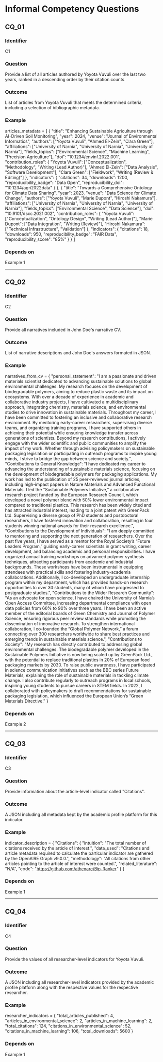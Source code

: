 # Informal Competency Questions

## CQ_01

### Identifier
C1

### Question
Provide a list of all articles authored by Yoyota Vuvuli over the last two years, ranked in a descending order by their citation counts.

### Outcome
List of articles from Yoyota Vuvuli that meets the determined criteria, including a selection of bibliographic metadata.

### Example
articles_metadata = [
    {
        "title": "Enhancing Sustainable Agriculture through AI-Driven Soil Monitoring",
        "year": 2024,
        "venue": "Journal of Environmental Informatics",
        "authors": ["Yoyota Vuvuli", "Ahmed El-Zein", "Clara Green"],
        "affiliations": ["University of Narnia", "University of Narnia", "University of Narnia"],
        "fields_topics": ["Environmental Science", "Machine Learning", "Precision Agriculture"],
        "doi": "10.1234/envinf.2022.001",
        "contribution_roles": {
            "Yoyota Vuvuli": ["Conceptualization", "Methodology", "Writing (Lead Author)"],
            "Ahmed El-Zein": ["Data Analysis", "Software Development"],
            "Clara Green": ["Fieldwork", "Writing (Review & Editing)"]
        },
        "indicators": {
            "citations": 34,
            "downloads": 1200,
            "reproducibility_badge": "Data Open",
            "reproducibility_doi": "10.1234/agri2022data"
        }
    },
    {
        "title": "Towards a Comprehensive Ontology for Climate Data Sharing",
        "year": 2023,
        "venue": "Data Science for Climate Change",
        "authors": ["Yoyota Vuvuli", "Marie Dupont", "Hiroshi Nakamura"],
        "affiliations": ["University of Narnia", "University of Narnia", "University of Narnia"],
        "fields_topics": ["Environmental Science", "Data Science"],
        "doi": "10.9101/dscc.2021.002",
        "contribution_roles": {
            "Yoyota Vuvuli": ["Conceptualization", "Ontology Design", "Writing (Lead Author)"],
            "Marie Dupont": ["Data Integration", "Writing (Review)"],
            "Hiroshi Nakamura": ["Technical Infrastructure", "Validation"]
        },
        "indicators": {
            "citations": 18,
            "downloads": 950,
            "reproducibility_badge": "FAIR Data",
            "reproducibility_score": "85%"
        }
    }
]

### Depends on
Example 1

---

## CQ_02

### Identifier
C2

### Question
Provide all narratives included in John Doe's narrative CV.

### Outcome
List of narrative descriptions and John Doe's answers formated in JSON. 

### Example
narratives_from_cv = {
    "personal_statement": "I am a passionate and driven materials scientist dedicated to advancing sustainable solutions to global environmental challenges. My research focuses on the development of biodegradable polymers, aiming to reduce plastic waste and its impact on ecosystems. With over a decade of experience in academic and collaborative industry projects, I have cultivated a multidisciplinary approach, integrating chemistry, materials science, and environmental studies to drive innovation in sustainable materials. Throughout my career, I have been committed to fostering an inclusive and collaborative research environment. By mentoring early-career researchers, supervising diverse teams, and organizing training programs, I have supported others in achieving their potential while ensuring knowledge transfer across generations of scientists. Beyond my research contributions, I actively engage with the wider scientific and public communities to amplify the impact of my work. Whether through advising policymakers on sustainable packaging legislation or participating in outreach programs to inspire young minds, I strive to bridge the gap between science and society.",
    "Contributions to General Knowledge": "I have dedicated my career to advancing the understanding of sustainable materials science, focusing on the development of biodegradable polymers for packaging applications. My work has led to the publication of 25 peer-reviewed journal articles, including high-impact papers in Nature Materials and Advanced Functional Materials. I led the “Sustainable Polymers Initiative,” a collaborative research project funded by the European Research Council, which developed a novel polymer blend with 50% lower environmental impact compared to traditional plastics. This research has been widely cited and has attracted industrial interest, leading to a joint patent with GreenPack Ltd. Supervising a diverse group of PhD students and postdoctoral researchers, I have fostered innovation and collaboration, resulting in four students winning national awards for their research excellence.",
    "Contributions to the Development of Individuals": "I am deeply committed to mentoring and supporting the next generation of researchers. Over the past five years, I have served as a mentor for the Royal Society’s “Future Leaders Program,” guiding early-career scientists in grant writing, career development, and balancing academic and personal responsibilities. I have organized annual training workshops on advanced polymer synthesis techniques, attracting participants from academic and industrial backgrounds. These workshops have been instrumental in equipping attendees with practical skills and fostering industry-academia collaborations. Additionally, I co-developed an undergraduate internship program within my department, which has provided hands-on research opportunities to over 30 students, many of whom have progressed to postgraduate studies.",
    "Contributions to the Wider Research Community": "As an advocate for open science, I have chaired the University of Narnia’s Open Access Committee, increasing departmental compliance with open data policies from 60% to 90% over three years. I have been an active member of the editorial boards of Green Chemistry and Journal of Polymer Science, ensuring rigorous peer review standards while promoting the dissemination of innovative research. To strengthen international collaboration, I co-founded the “Global Polymer Network,” a forum connecting over 300 researchers worldwide to share best practices and emerging trends in sustainable materials science.",
    "Contributions to Society": "My research has directly contributed to addressing global environmental challenges. The biodegradable polymer developed in the Sustainable Polymers Initiative is now being scaled up by GreenPack Ltd., with the potential to replace traditional plastics in 20% of European food packaging markets by 2030. To raise public awareness, I have participated in science communication initiatives such as the BBC series Future Materials, explaining the role of sustainable materials in tackling climate change. I also contribute regularly to outreach programs in local schools, inspiring young students to pursue careers in STEM fields. In 2022, I collaborated with policymakers to draft recommendations for sustainable packaging legislation, which influenced the European Union’s “Green Materials Directive."
}

### Depends on
Example 2

---

## CQ_03

### Identifier
C3

### Question
Provide information about the article-level indicator called "Citations".

### Outcome
A JSON including all metadata kept by the academic profile platform for this indicator.

### Example
indicator_description = {
    "Citations": {
        "intuition": "The total number of citations received by the article of interest.",
        "data_used": "Citations and article metadata required to calculate the particular indicator are gathered by the OpenAIRE Graph v9.0.0.",
        "methodology": "All citations from other articles pointing to the article of interest were counted.",
        "related_literature": "N/A",
        "code": "https://github.com/athenarc/Bip-Ranker"
    }
}

### Depends on
Example 1

---

## CQ_04

### Identifier
C4

### Question
Provide the values of all researcher-level indicators for Yoyota Vuvuli.

### Outcome
A JSON including all researcher-level indicators provided by the academic profile platform along with the respective values for the respective researcher.

### Example
researcher_indicators = {
    "total_articles_published": 4,
    "articles_in_environmental_science": 2,
    "articles_in_machine_learning": 2,
    "total_citations": 124,
    "citations_in_environmental_science": 52,
    "citations_in_machine_learning": 106,
    "total_downloads": 5600
}

### Depends on
Example 1
